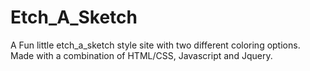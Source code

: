 # Etch_A_Sketch
A Fun little etch_a_sketch style site with two different coloring options.
Made with a combination of HTML/CSS, Javascript and Jquery. 
 
